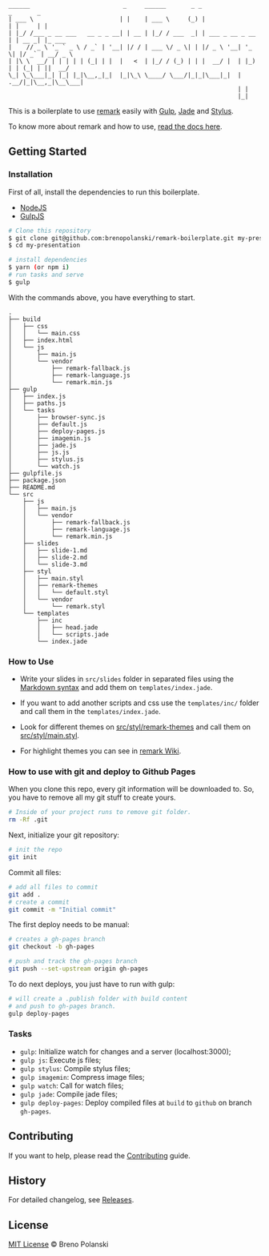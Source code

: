 ```
______                          _     ______       _ _                 _       _
| ___ \                        | |    | ___ \     (_) |               | |     | |
| |_/ /___ _ __ ___   __ _ _ __| | __ | |_/ / ___  _| | ___ _ __ _ __ | | __ _| |_ ___
|    // _ \ '_ ` _ \ / _` | '__| |/ / | ___ \/ _ \| | |/ _ \ '__| '_ \| |/ _` | __/ _ \
| |\ \  __/ | | | | | (_| | |  |   <  | |_/ / (_) | | |  __/ |  | |_) | | (_| | ||  __/
\_| \_\___|_| |_| |_|\__,_|_|  |_|\_\ \____/ \___/|_|_|\___|_|  | .__/|_|\__,_|\__\___|
                                                                | |
                                                                |_|

```

This is a boilerplate to use [remark](https://github.com/gnab/remark) easily with [Gulp](http://gulpjs.com/), [Jade](http://jade-lang.com/) and [Stylus](http://learnboost.github.io/stylus/).

To know more about remark and how to use, [read the docs here](https://github.com/gnab/remark/wiki).

## Getting Started

### Installation

First of all, install the dependencies to run this boilerplate.

- [NodeJS](http://nodejs.org/)
- [GulpJS](http://gulpjs.com/)

```sh
# Clone this repository
$ git clone git@github.com:brenopolanski/remark-boilerplate.git my-presentation
$ cd my-presentation

# install dependencies
$ yarn (or npm i)
# run tasks and serve
$ gulp
```
With the commands above, you have everything to start.

```
.
├── build
│   ├── css
│   │   └── main.css
│   ├── index.html
│   └── js
│       ├── main.js
│       └── vendor
│           ├── remark-fallback.js
│           ├── remark-language.js
│           └── remark.min.js
├── gulp
│   ├── index.js
│   ├── paths.js
│   └── tasks
│       ├── browser-sync.js
│       ├── default.js
│       ├── deploy-pages.js
│       ├── imagemin.js
│       ├── jade.js
│       ├── js.js
│       ├── stylus.js
│       └── watch.js
├── gulpfile.js
├── package.json
├── README.md
└── src
    ├── js
    │   ├── main.js
    │   └── vendor
    │       ├── remark-fallback.js
    │       ├── remark-language.js
    │       └── remark.min.js
    ├── slides
    │   ├── slide-1.md
    │   ├── slide-2.md
    │   └── slide-3.md
    ├── styl
    │   ├── main.styl
    │   ├── remark-themes
    │   │   └── default.styl
    │   └── vendor
    │       └── remark.styl
    └── templates
        ├── inc
        │   ├── head.jade
        │   └── scripts.jade
        └── index.jade

```

### How to Use

- Write your slides in `src/slides` folder in separated files using the [Markdown syntax](https://github.com/gnab/remark/wiki/Markdown) and add them on `templates/index.jade`.

- If you want to add another scripts and css use the `templates/inc/` folder and call them in the  `templates/index.jade`.

- Look for different themes on [src/styl/remark-themes](https://github.com/brenopolanski/remark-boilerplate/tree/master/src/styl/remark-themes) and call them on [src/styl/main.styl](https://github.com/brenopolanski/remark-boilerplate/blob/master/src/styl/main.styl).

- For highlight themes you can see in [remark Wiki](https://github.com/gnab/remark/wiki/Configuration#highlighting).

### How to use with git and deploy to Github Pages

When you clone this repo, every git information will be downloaded to. So, you have to remove all my git stuff to create yours.

```sh
# Inside of your project runs to remove git folder.
rm -Rf .git
```

Next, initialize your git repository:

```sh
# init the repo
git init
```

Commit all files:

```sh
# add all files to commit
git add .
# create a commit
git commit -m "Initial commit"
```

The first deploy needs to be manual:

```sh
# creates a gh-pages branch
git checkout -b gh-pages

# push and track the gh-pages branch
git push --set-upstream origin gh-pages
```

To do next deploys, you just have to run with gulp:

```sh
# will create a .publish folder with build content
# and push to gh-pages branch.
gulp deploy-pages
```

### Tasks

- `gulp`: Initialize watch for changes and a server (localhost:3000);
- `gulp js`: Execute js files;
- `gulp stylus`: Compile stylus files;
- `gulp imagemin`: Compress image files;
- `gulp watch`: Call for watch files;
- `gulp jade`: Compile jade files;
- `gulp deploy-pages`: Deploy compiled files at `build` to `github` on branch `gh-pages`.

## Contributing

If you want to help, please read the [Contributing](https://github.com/brenopolanski/remark-boilerplate/blob/master/CONTRIBUTING.md) guide.

## History

For detailed changelog, see [Releases](https://github.com/brenopolanski/remark-boilerplate/releases).

## License

[MIT License](http://brenopolanski.mit-license.org/) © Breno Polanski
